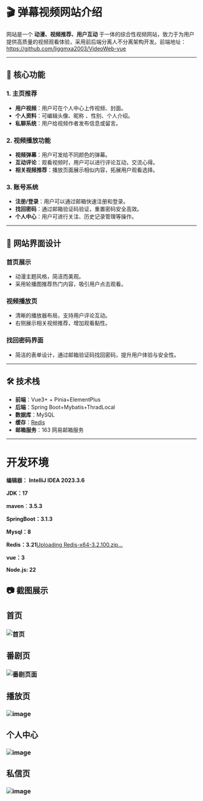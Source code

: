 # 🎬 **弹幕视频网站介绍**

网站是一个 **动漫、视频推荐、用户互动** 于一体的综合性视频网站，致力于为用户提供高质量的视频观看体验，采用前后端分离人不分离架构开发。前端地址：https://github.com/liggmxa2003/VideoWeb-vue

------

## 📌 **核心功能**

### 1. **主页推荐**

- **用户视频**：用户可在个人中心上传视频、封面。
- **个人资料**：可编辑头像、昵称 、性别、个人介绍。
- **私聊系统**：用户给视频作者发布信息或留言。

### 2. **视频播放功能**

- **视频弹幕**：用户可发给不同颜色的弹幕。
- **互动评论**：观看视频时，用户可以进行评论互动，交流心得。
- **相关视频推荐**：播放页面展示相似内容，拓展用户观看选择。

### 3. **账号系统**

- **注册/登录**：用户可以通过邮箱快速注册和登录。
- **找回密码**：通过邮箱验证码验证，重置密码安全高效。
- **个人中心**：用户可进行关注、历史记录管理等操作。

------

## 🎨 **网站界面设计**

### **首页展示**

- 动漫主题风格，简洁而美观。
- 采用轮播图推荐热门内容，吸引用户点击观看。

### **视频播放页**

- 清晰的播放器布局，支持用户评论互动。
- 右侧展示相关视频推荐，增加观看黏性。

### **找回密码界面**

- 简洁的表单设计，通过邮箱验证码找回密码，提升用户体验与安全性。

------

## 🛠️ **技术栈**

- **前端**：Vue3+  + Pinia+ElementPlus
- **后端**：Spring Boot+Mybatis+ThradLocal
- **数据库**：MySQL
- **缓存**：[Redis](https://github.com/tporadowski/redis/releases)
- **邮箱服务**：163 网易邮箱服务

------

# 开发环境

**编辑器：** **IntelliJ IDEA 2023.3.6**

**JDK：17**

**maven**：**3.5.3**

**SpringBoot：3.1.3**

**Mysql：8**

**Redis：3.21**[Uploading Redis-x64-3.2.100.zip…]()


**vue：3**

**Node.js: 22**

## 📷 **截图展示**



## 首页

### ![首页](https://github.com/user-attachments/assets/2822bca4-af8a-46e3-be34-4d0fcdbac8d2)


## 番剧页

### ![番剧页面](https://github.com/user-attachments/assets/d6fe3a93-1b79-48e3-aa85-6433691e2496)


## 播放页

### ![image](https://github.com/user-attachments/assets/d8cdda9c-8a67-4f60-a86b-57caeafd42df)


## 个人中心

### ![image](https://github.com/user-attachments/assets/33fe5d30-cd54-45b1-8b86-23efc8961c41)


## 私信页

### ![image](https://github.com/user-attachments/assets/66ed38ca-cae9-45f5-b926-849464281811)


